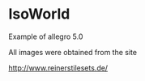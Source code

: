IsoWorld
========

Example of allegro 5.0

All images were obtained from the site

http://www.reinerstilesets.de/
